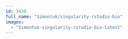 ```yaml
---
id: 3438
full_name: "Simontuk/singularity-rstudio-bio"
images: 
  - "Simontuk-singularity-rstudio-bio-latest"
---
```

